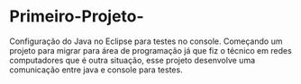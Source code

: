 # Primeiro-Projeto-
Configuração do Java no Eclipse para testes no console.
Começando um projeto para migrar para área de programação já que fiz o técnico em redes computadores que é outra situação, esse projeto desenvolve uma comunicação entre java e console para testes.
